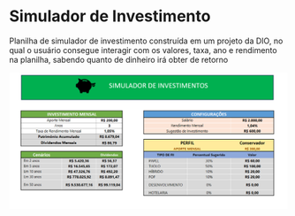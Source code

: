 # Simulador de Investimento

<p>Planilha de simulador de investimento construída em um projeto da DIO, no qual o usuário consegue interagir com os valores, taxa, ano e rendimento na planilha, sabendo 
quanto de dinheiro irá obter de retorno
</p>

<img src="image/image.png" />
